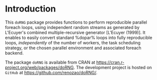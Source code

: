 # Introduction

This `doRNG` package provides functions to perform reproducible parallel foreach loops, 
using independent random streams as generated by L'Ecuyer's combined multiple-recursive generator [L'Ecuyer (1999)].
It enables to easily convert standard %dopar% loops into fully reproducible loops, _independently_ of the number of workers, 
the task scheduling strategy, or the chosen parallel environment and associated foreach backend.

The package `doRNG` is available from CRAN at https://cran.r-project.org/web/packages/doRNG.
The development project is hosted on `GitHub` at https://github.com/renozao/doRNG/.
